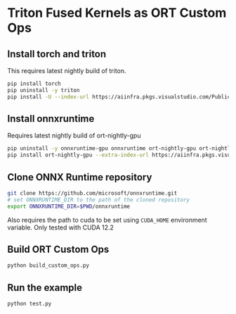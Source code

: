 # Triton Fused Kernels as ORT Custom Ops 

## Install torch and triton
This requires latest nightly build of triton. 
```bash 
pip install torch
pip uninstall -y triton
pip install -U --index-url https://aiinfra.pkgs.visualstudio.com/PublicPackages/_packaging/Triton-Nightly/pypi/simple/ triton-nightly
```

## Install onnxruntime
Requires latest nightly build of ort-nightly-gpu
```bash
pip uninstall -y onnxruntime-gpu onnxruntime ort-nightly-gpu ort-nightly
pip install ort-nightly-gpu --extra-index-url https://aiinfra.pkgs.visualstudio.com/PublicPackages/_packaging/ORT-Nightly/pypi/simple/
```

## Clone ONNX Runtime repository
```bash
git clone https://github.com/microsoft/onnxruntime.git
# set ONNXRUNTIME_DIR to the path of the cloned repository
export ONNXRUNTIME_DIR=$PWD/onnxruntime
```

Also requires the path to cuda to be set using `CUDA_HOME` environment variable. Only tested with CUDA 12.2

## Build ORT Custom Ops
```bash
python build_custom_ops.py
```

## Run the example
```bash
python test.py
```